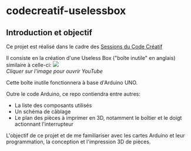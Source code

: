 # codecreatif-uselessbox
## Introduction et objectif
Ce projet est réalisé dans le cadre des [Sessions du Code Créatif](https://www.stereolux.org/sessions-du-code-creatif-0)

Il consiste en la création d'une Useless Box ("boîte inutile" en anglais) similaire à celle-ci:
[![](https://img.youtube.com/vi/I0KWWJGUkHE/0.jpg)](https://www.youtube.com/watch?v=I0KWWJGUkHE)<br />
<em>Cliquer sur l'image pour ouvrir YouTube</em>

Cette boîte inutile fonctionnera à base d'Arduino UNO.

Outre le code Arduino, ce repo contiendra entre autres:
* La liste des composants utilisés
* Un schéma de câblage
* Le plan des pièces à imprimer en 3D, notamment le boîtier et le doigt actionnant l'interrupteur

L'objectif de ce projet et de me familiariser avec les cartes Arduino et leur programmation, la conception et l'impression 3D de pièces.
